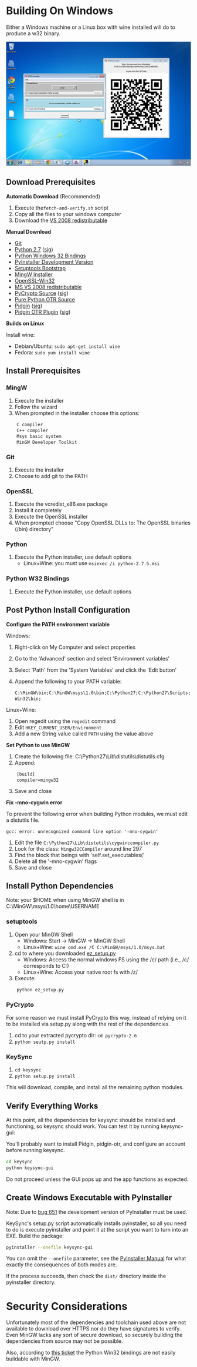 # Building On Windows

Either a Windows machine or a Linux box with wine installed will do to produce a w32 binary.

![](w32-screenshot.png)

## Download Prerequisites 

**Automatic Download** (Recommended) 

1. Execute the`fetch-and-verify.sh` script
3. Copy all the files to your windows computer
4. Download the [VS 2008 redistributable][vsredist]

**Manual Download**

* [Git][git]
* [Python 2.7][py27] ([sig][pysig])
* [Python Windows 32 Bindings][pywin32]
* [PyInstaller Development Version][pyinst]
* [Setuptools Bootstrap][setuptools]
* [MingW Installer][mingw]
* [OpenSSL-Win32][openssl]
* [MS VS 2008 redistributable][vsredist]
* [PyCrypto Source][pycrypto] ([sig][pycryptosig])
* [Pure Python OTR Source][potr]
* [Pidgin][pidgin] ([sig][pidginsig])
* [Pidgin OTR Plugin][pidgin-otr] ([sig][pidgin-otrsig])

**Builds on Linux**

Install wine:

* Debian/Ubuntu: `sudo apt-get install wine`
* Fedora: `sudo yum install wine`


## Install Prerequisites

### MingW

1. Execute the installer
2. Follow the wizard
3. When prompted in the installer choose this options:

```
    C compiler
    C++ compiler
    Msys basic system
    MinGW Developer Toolkit
```

### Git

1. Execute the installer
2. Choose to add git to the PATH

### OpenSSL

1. Execute the vcredist_x86.exe package
2. Install it completely
3. Execute the OpenSSL installer
4. When prompted choose "Copy OpenSSL DLLs to:  The OpenSSL binaries (/bin) directory"

### Python

1. Execute the Python installer, use default options
    * Linux+Wine: you must use `msiexec /i python-2.7.5.msi`

### Python W32 Bindings

1. Execute the Python installer, use default options


## Post Python Install Configuration

**Configure the PATH environment variable**

Windows:

1. Right-click on My Computer and select properties
2. Go to the 'Advanced' section and select 'Environment variables'
3. Select 'Path' from the 'System Variables' and click the 'Edit button'
4. Append the following to your PATH variable:

    ```
    C:\MinGW\bin;C:\MinGW\msys\1.0\bin;C:\Python27;C:\Python27\Scripts;C:\OpenSSL-Win32\bin;
    ```

Linux+Wine:

1. Open regedit using the `regedit` command
2. Edit `HKEY_CURRENT_USER/Environment`
3. Add a new String value called `PATH` using the value above

**Set Python to use MinGW**

1. Create the following file: C:\Python27\Lib\distutils\distutils.cfg
2. Append:

```
    [build]
    compiler=mingw32
```
3. Save and close

**Fix -mno-cygwin error**

To prevent the following error when building Python modules, we must edit a distutils file.

    gcc: error: unrecognized command line option '-mno-cygwin'

1. Edit the file `C:\Python27\Lib\distutils\cygwinccompiler.py`
2. Look for the class: `Mingw32CCompiler` around line 297
3. Find the block that beings with 'self.set_executables('
4. Delete all the '-mno-cygwin' flags
5. Save and close


## Install Python Dependencies

Note: your $HOME when using MinGW shell is in C:\MinGW\msys\1.0\home\USERNAME

### setuptools

1. Open your MinGW Shell
    * Windows: Start -> MinGW -> MinGW Shell
    * Linux+Wine: `wine cmd.exe /C C:\MinGW/msys/1.0/msys.bat`
2. cd to where you downloaded [ez_setup.py][setuptools]
    * Windows: Access the normal windows FS using the /c/ path (i.e., /c/ corresponds to C:\)
    * Linux+Wine: Access your native root fs with /z/
3. Execute:

```bash
    python ez_setup.py
```

### PyCrypto

For some reason we must install PyCrypto this way, instead of relying on it to
be installed via setup.py along with the rest of the dependencies.

1. cd to your extracted pycrypto dir: `cd pycrypto-2.6`
2. `python seutp.py install`


### KeySync

1. `cd keysync`
2. `python setup.py install`

This will download, compile, and install all the remaining python modules.

## Verify Everything Works

At this point, all the dependencies for keysync should be installed
and functioning, so keysync should work. You can test it by running keysync-gui:

You'll probably want to install Pidgin, pidgin-otr, and configure an account
before running keysync.

```bash
cd keysync
python keysync-gui
```
Do not proceed unless the GUI pops up and the app functions as expected.

## Create Windows Executable with PyInstaller

Note: Due to [bug 651](http://www.pyinstaller.org/ticket/651) the development
version of PyInstaller must be used.

KeySync's setup.py script automatically installs pyinstaller, so all you need
to do is execute pyinstaller and point it at the script you want to turn into
an EXE.  Build the package:

```bash
pyinstaller --onefile keysync-gui
```

You can omit the `--onefile` parameter, see the [PyInstaller
Manual](http://htmlpreview.github.io/?https://github.com/pyinstaller/pyinstaller/blob/develop/doc/Manual.html)
for what exactly the consequences of both modes are.

If the process succeeds, then check the `dist/` directory
inside the pyinstaller directory.

# Security Considerations

Unfortunately most of the dependencies and toolchain used above are not
available to download over HTTPS nor do they have signatures to verify. Even
MinGW lacks any sort of secure download, so securely building the dependencies from
source may not be possible.

Also, according to [this ticket](http://sourceforge.net/p/pywin32/bugs/519/)
the Python Win32 bindings are not easily buildable with MinGW.

[git]: http://git-scm.com/download/win
[py27]: http://www.python.org/ftp/python/2.7.5/python-2.7.5.msi
[pysig]: http://www.python.org/ftp/python/2.7.5/python-2.7.5.msi.asc
[pywin32]: http://downloads.sourceforge.net/project/pywin32/pywin32/Build%20218/pywin32-218.win32-py2.7.exe?r=http%3A%2F%2Fsourceforge.net%2Fprojects%2Fpyw#
[pyinst]: https://github.com/pyinstaller/pyinstaller/tarball/develop
[setuptools]: https://bitbucket.org/pypa/setuptools/raw/bootstrap/ez_setup.py
[mingw]: http://downloads.sourceforge.net/project/mingw/Installer/mingw-get-inst/mingw-get-inst-20120426/mingw-get-inst-20120426.exe?r=&use_mirror=superb#
[openssl]: https://slproweb.com/download/Win32OpenSSL-1_0_1e.exe
[vsredist]: http://www.microsoft.com/en-us/download/details.aspx?id=29
[pycrypto]: https://pypi.python.org/packages/source/p/pycrypto/pycrypto-2.6.tar.gz#md5=88dad0a270d1fe83a39e0467a66a22bb
[pycryptosig]: https://pypi.python.org/packages/source/p/pycrypto/pycrypto-2.6.tar.gz.asc
[potr]: https://github.com/afflux/pure-python-otr/archive/1.0.0beta6.zip
[pidgin]: http://downloads.sourceforge.net/project/pidgin/Pidgin/2.10.7/pidgin-2.10.7-offline.exe?r=http%3A%2F%2Fsourceforge.net%2Fprojects%2Fpidgin%2Ffil#
[pidginsig]: http://downloads.sourceforge.net/project/pidgin/Pidgin/2.10.7/pidgin-2.10.7-offline.exe.asc?r=http%3A%2F%2Fsourceforge.net%2Fprojects%2Fpidgin%2#
[pidgin-otr]: http://www.cypherpunks.ca/otr/binaries/windows/pidgin-otr-4.0.0-1.exe
[pidgin-otrsig]: http://www.cypherpunks.ca/otr/binaries/windows/pidgin-otr-4.0.0-1.exe.asc


